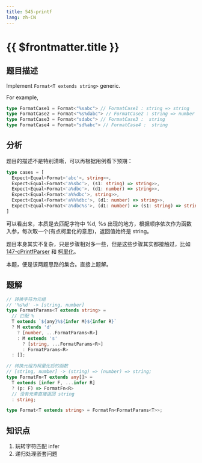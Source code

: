 ```yaml
---
title: 545-printf
lang: zh-CN
---
```


# {{ $frontmatter.title }}

## 题目描述

Implement `Format<T extends string>` generic.

For example,

```ts
type FormatCase1 = Format<"%sabc"> // FormatCase1 : string => string
type FormatCase2 = Format<"%s%dabc"> // FormatCase2 : string => number => string
type FormatCase3 = Format<"sdabc"> // FormatCase3 :  string
type FormatCase4 = Format<"sd%abc"> // FormatCase4 :  string
```

## 分析

题目的描述不是特别清晰，可以再根据用例看下预期：

```ts
type cases = [
  Expect<Equal<Format<'abc'>, string>>,
  Expect<Equal<Format<'a%sbc'>, (s1: string) => string>>,
  Expect<Equal<Format<'a%dbc'>, (d1: number) => string>>,
  Expect<Equal<Format<'a%%dbc'>, string>>,
  Expect<Equal<Format<'a%%%dbc'>, (d1: number) => string>>,
  Expect<Equal<Format<'a%dbc%s'>, (d1: number) => (s1: string) => string>>,
]
```

可以看出来，本质是去匹配字符中 %d, %s 出现的地方，根据顺序依次作为函数入参，每次取一个(有点柯里化的意思)，返回值始终是 string。

题目本身其实不复杂，只是步骤相对多一些，但是这些步骤其实都接触过，比如 [147-cPrintfParser](/hard/147-cPrintfParser.md) 和 [柯里化](/hard/17-柯里化1)。

本题，便是该两题思路的集合。直接上题解。

## 题解

```ts
// 转换字符为元组
// '%s%d' -> [string, number]
type FormatParams<T extends string> =
  // 匹配 %
  T extends `${any}%${infer M}${infer R}`
  ? M extends 'd'
    ? [number, ...FormatParams<R>]
    : M extends 's'
      ? [string, ...FormatParams<R>]
      : FormatParams<R>
  : [];

// 转换元组为柯里化后的函数
// [string, number] -> (string) => (number) => string;
type FormatFn<T extends any[]> =
  T extends [infer F, ...infer R]
  ? (p: F) => FormatFn<R>
  // 没有元素直接返回 string
  : string;

type Format<T extends string> = FormatFn<FormatParams<T>>;
```


## 知识点

1. 玩转字符匹配 infer
2. 递归处理嵌套问题